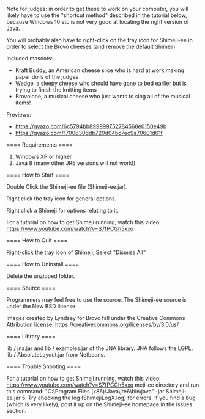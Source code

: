 Note for judges: in order to get these to work on your computer, you will likely have to use the "shortcut method" described in the tutorial below, because Windows 10 etc is not very good at locating the right version of Java.

You will probably also have to right-click on the tray icon for Shimeji-ee in order to select the Brovo cheeses (and remove the default Shimeji).

Included mascots:
- Kraft Buddy, an American cheese slice who is hard at work making paper dolls of the judges
- Wedge, a sleepy cheese who should have gone to bed earlier but is trying to finish the knitting items
- Brovolone, a musical cheese who just wants to sing all of the musical items!

Previews:
- https://gyazo.com/6c5794bb899999752784568e0150e49b
- https://gyazo.com/17006306db720d04bc7ec9a70601d61f

==== Requirements ==== 

1. Windows XP or higher
2. Java 8 (many other JRE versions will not work!)

==== How to Start ==== 

Double Click the Shimeji-ee file (Shimeji-ee.jar).

Right click the tray icon for general options.

Right click a Shimeji for options relating to it.

For a tutorial on how to get Shimeji running, watch this video: https://www.youtube.com/watch?v=S7fPCGh5xxo

==== How to Quit ==== 

Right-click the tray icon of Shimeji, Select "Dismiss All"

==== How to Uninstall ==== 

Delete the unzipped folder.

==== Source ====

Programmers may feel free to use the source.  The Shimeji-ee source is under the New BSD license.

Images created by Lyndsey for Brovo fall under the Creative Commons Attribution license: https://creativecommons.org/licenses/by/3.0/us/

==== Library ====

lib / jna.jar and lib / examples.jar of the JNA library.
JNA follows the LGPL.
lib / AbsoluteLayout.jar from Netbeans.

==== Trouble Shooting ====

For a tutorial on how to get Shimeji running, watch this video: https://www.youtube.com/watch?v=S7fPCGh5xxo
meji-ee directory and run this command: "C:\Program Files (x86)\Java\jre6\bin\java" -jar Shimeji-ee.jar
5. Try checking the log (ShimejiLogX.log) for errors.  If you find a bug (which is very likely), post it up on the Shimeji-ee homepage in the issues section.
